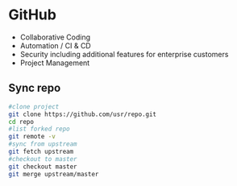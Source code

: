 # GitHub

  * Collaborative Coding
  * Automation / CI & CD
  * Security including additional features for enterprise customers
  * Project Management

## Sync repo
```bash
#clone project
git clone https://github.com/usr/repo.git
cd repo
#list forked repo
git remote -v
#sync from upstream
git fetch upstream
#checkout to master
git checkout master
git merge upstream/master
```
